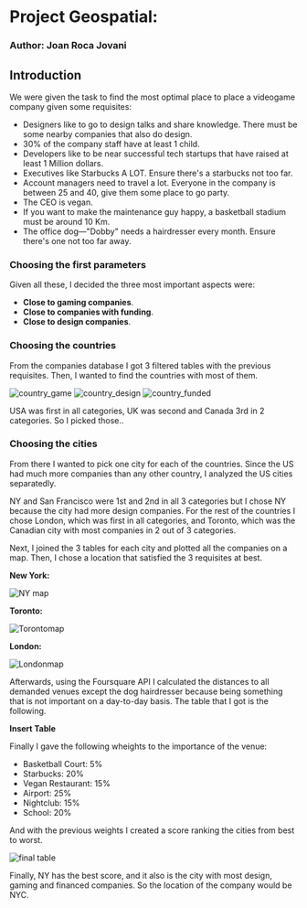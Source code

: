 # Project Geospatial:
### Author: Joan Roca Jovani

## Introduction
We were given the task to find the most optimal place to place a videogame company given some requisites:
- Designers like to go to design talks and share knowledge. There must be some nearby companies that also do design.
- 30% of the company staff have at least 1 child.
- Developers like to be near successful tech startups that have raised at least 1 Million dollars.
- Executives like Starbucks A LOT. Ensure there's a starbucks not too far.
- Account managers need to travel a lot.
Everyone in the company is between 25 and 40, give them some place to go party.
- The CEO is vegan.
- If you want to make the maintenance guy happy, a basketball stadium must be around 10 Km.
- The office dog—"Dobby" needs a hairdresser every month. Ensure there's one not too far away.

### Choosing the first parameters

Given all these, I decided the three most important aspects were:
- **Close to gaming companies**.
- **Close to companies with funding**.
- **Close to design companies**.

  
### Choosing the countries

From the companies database I got 3 filtered tables with the previous requisites. Then, I wanted to find the countries with most of them.

![country_game](https://user-images.githubusercontent.com/114917673/199007936-6d416881-0945-4ed7-b79a-91ee6e08dd30.JPG)
![country_design](https://user-images.githubusercontent.com/114917673/199007940-ed2076e9-6e85-4bcc-9c26-d1023173e3cf.JPG)
![country_funded](https://user-images.githubusercontent.com/114917673/199007944-98342730-ce95-4641-83f7-445dd040c329.JPG)


USA was first in all categories, UK was second and Canada 3rd in 2 categories. So I picked those..

### Choosing the cities

From there I wanted to pick one city for each of the countries. Since the US had much more companies than any other country, I analyzed the US cities separatedly.

NY and San Francisco were 1st and 2nd in all 3 categories but I chose NY because the city had more design companies. For the rest of the countries I chose London, which was first in all categories, and Toronto, which was the Canadian city with most companies in 2 out of 3 categories.

Next, I joined the 3 tables for each city and plotted all the companies on a map. Then, I chose a location that satisfied the 3 requisites at best.

**New York:**

![NY map](https://user-images.githubusercontent.com/114917673/199011040-cfca8719-3531-44ce-a8e1-6aedae36b921.JPG)

**Toronto:**

![Torontomap](https://user-images.githubusercontent.com/114917673/199011500-3777c380-0453-43cb-a764-b44f8626a580.JPG)

**London:**

![Londonmap](https://user-images.githubusercontent.com/114917673/199011643-8bd0c02f-295f-4240-8072-2a0dc71b2fd6.JPG)


Afterwards, using the Foursquare API I calculated the distances to all demanded venues except the dog hairdresser because being something that is not important on a day-to-day basis. The table that I got is the following.

**Insert Table**

Finally I gave the following wheights to the importance of the venue:
- Basketball Court: 5%
- Starbucks: 20%
- Vegan Restaurant: 15%
- Airport: 25%
- Nightclub: 15%
- School: 20%

And with the previous weights I created a score ranking the cities from best to worst.

![final table](https://user-images.githubusercontent.com/114917673/199011790-103b7830-dd36-4292-b2c2-9ed5cd28b2d4.JPG)

Finally, NY has the best score, and it also is the city with most design, gaming and financed companies. So the location of the company would be NYC.

